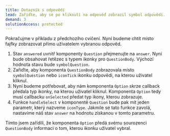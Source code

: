 ```yaml
---
title: Dotazník s odpovědí
lead: Zařiďte, aby se po kliknutí na odpověď zobrazil symbol odpovědi.
demand: 3
solutionAccess: protected
---
```


Pokračujme v příkladu z předchozího cvičení. Nyní budeme chtít místo fajfky zobrazovat přímo uživatelem vybranou odpověd.

1. Stav `answered` uvnitř komponenty `Question` přejmenujte na `answer`. Nyní bude obsahovat řetězec s typem ikonky pro `QuestionBody`. Výchozí hodnota stavu bude `symbolQuestion`.
1. Zařiďte, aby komponenta `QuestionBody` zobrazovala místo `symbolQuestion` nebo `iconTick` ikonku odpovědi, na kterou uživatel kliknul.
1. Nyní budeme potřebovat, aby nám komponenta `Option` skrze callback předala typ ikonky, na kterou uživatel kliknul. Komponenta `Option` tedy musí callbacku `onSelected` předat typ ikony, kterou zobrazuje.
1. Funkce `handleSelect` v komponentě `Question` bude pak mít jeden parametr, který nazveme `iconType`. Jakmile se tato funkce zavolá, nastavíme náš stav `answer` na hodnotu získanou v tomto parametru.

Tímto jsem zařídili, že komponenta `Option` předá svému sourozenci `QuestionBody` informaci o tom, kterou ikonku uživatel vybral.
